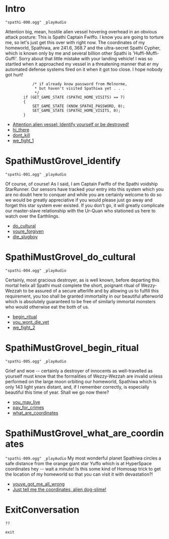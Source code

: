 # Intro

`"spathi-000.ogg" _playAudio`

Attention big, mean, hostile alien vessel hovering overhead in an obvious attack posture:
This is Spathi Captain Fwiffo.
I know you are going to torture me, so let's just get this over with right now.
The coordinates of my homeworld, Spathiwa, are 241.6, 368.7
and the ultra-secret Spathi Cypher, which is known only by me and several billion other Spathi
is 'Huffi-Muffi-Guffi'.
Sorry about that little mistake with your landing vehicle!
I was so startled when it approached my vessel in a threatening manner that
er
my automated defense systems fired on it when it got too close.
I hope nobody got hurt!

```comment
			/* if already know password from Melnorme,
			 * but haven't visited Spathiwa yet . . .
			 */
		if (GET_GAME_STATE (SPATHI_HOME_VISITS) == 7)
		{
			SET_GAME_STATE (KNOW_SPATHI_PASSWORD, 0);
			SET_GAME_STATE (SPATHI_HOME_VISITS, 0);
		}
```

* [Attention alien vessel: Identify yourself or be destroyed!](#SpathiMustGrovel_identify)
* [hi_there](#SpathiOnPluto_hi_there)
* [dont_kill](#SpathiOnPluto_dont_kill)
* [we_fight_1](#ExitConversation)

# SpathiMustGrovel_identify

`"spathi-001.ogg" _playAudio`

Of course, of course!
As I said, I am Captain Fwiffo of the Spathi voidship StarRunner.
Our sensors have tracked your entry into this system
which you are no doubt here to conquer
and while you are certainly welcome to do so we would be greatly appreciative
if you would please just go away and forget this star system ever existed.
If you don't go, it will greatly complicate our master-slave relationship with the Ur-Quan
who stationed us here to watch over the Earthlings.

* [do_cultural](#SpathiMustGrovel_do_cultural)
* [youre_forgiven](#SpathiOnPluto_youre_forgiven)
* [die_slugboy](#ExitConversation)

# SpathiMustGrovel_do_cultural

`"spathi-004.ogg" _playAudio`

Certainly, most gracious destroyer, as is well known, before departing this mortal helix
all Spathi must complete the short, poignant ritual of Wezzy-Wezzah to be assured of a secure afterlife
and by allowing us to fulfill this requirement, you too shall be granted immortality in our beautiful afterworld
which is absolutely guaranteed to be free of similarly immortal monsters who would otherwise eat the both of us.

* [begin_ritual](#SpathiMustGrovel_begin_ritual)
* [you_wont_die_yet](#SpathiOnPluto_you_wont_die_yet)
* [we_fight_2](#ExitConversation)

# SpathiMustGrovel_begin_ritual

`"spathi-005.ogg" _playAudio`

Grief and woe -- certainly a destroyer of innocents as well-travelled as yourself
must know that the formalities of Wezzy-Wezzah are invalid unless
performed on the large moon orbiting our homeworld, Spathiwa
which is only 143 light years distant, and, if I remember correctly,
is especially beautiful this time of year.
Shall we go now there?

* [you_may_live](#SpathiOnPluto_you_may_live)
* [pay_for_crimes](#ExitConversation)
* [what_are_coordinates](#SpathiMustGrovel_what_are_coordinates)

# SpathiMustGrovel_what_are_coordinates

`"spathi-009.ogg" _playAudio`
My most wonderful planet Spathiwa circles a safe distance from the orange giant star Yuffo
which is at HyperSpace coordinates
hey -- wait a minute!
Is this some kind of Homosap trick to get the location of my homeworld
so that you can visit it with devastation?!

* [youve_got_me_all_wrong](#SpathiOnPluto_youve_got_me_all_wrong)
* [Just tell me the coordinates, alien dog-slime!](#ExitConversation)


# ExitConversation

```comment
??
```

`exit`
